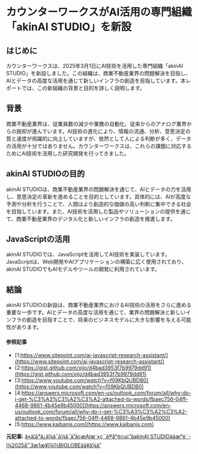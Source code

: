 # カウンターワークスがAI活用の専門組織「akinAI STUDIO」を新設

## はじめに

カウンターワークスは、2025年3月1日にAI技術を活用した専門組織「akinAI STUDIO」を新設しました。この組織は、商業不動産業界の問題解決を目指し、AIとデータの高度な活用を通じて新しいインフラの創造を目指しています。本レポートでは、この新組織の背景と目的を詳しく説明します。

## 背景

商業不動産業界は、従業員数の減少や業務の自動化、従来からのアナログ業界からの脱却が進んでいます。AI技術の進化により、情報の流通、分析、意思決定の質と速度が飛躍的に向上していますが、依然として人による判断が多く、データの活用が十分ではありません。カウンターワークスは、これらの課題に対応するためにAI技術を活用した研究開発を行ってきました。

## akinAI STUDIOの目的

akinAI STUDIOは、商業不動産業界の問題解決を通じて、AIとデータの力を活用し、意思決定の革新を進めることを目的としています。具体的には、AIが高度な予測や分析を行うことで、人間はより創造的な価値の高い判断に集中できる社会を目指しています。また、AI技術を活用した製品やソリューションの提供を通じて、商業不動産業界のデジタル化と新しいインフラの創造を推進します。

## JavaScriptの活用

akinAI STUDIOでは、JavaScriptを活用してAI技術を実装しています。JavaScriptは、Web開発やAIアプリケーションの構築に広く使用されており、akinAI STUDIOでもAIモデルやツールの開発に利用されています。

## 結論

akinAI STUDIOの新設は、商業不動産業界におけるAI技術の活用をさらに進める重要な一歩です。AIとデータの高度な活用を通じて、業界の問題解決と新しいインフラの創造を目指すことで、将来のビジネスモデルに大きな影響を与える可能性があります。

#### 参照記事
- [1:https://www.sitepoint.com/ai-javascript-research-assistant/](https://www.sitepoint.com/ai-javascript-research-assistant/)
- [2:https://gist.github.com/xijo/d4bad3953f7b9979dd91](https://gist.github.com/xijo/d4bad3953f7b9979dd91)
- [3:https://www.youtube.com/watch?v=f09KbQUBDB0](https://www.youtube.com/watch?v=f09KbQUBDB0)
- [4:https://answers.microsoft.com/en-us/outlook_com/forum/all/why-do-i-get-%C3%A3%C3%A2%C3%A2-attached-to-words/fbaec756-04ff-4468-9861-4b45e9b45000](https://answers.microsoft.com/en-us/outlook_com/forum/all/why-do-i-get-%C3%A3%C3%A2%C3%A2-attached-to-words/fbaec756-04ff-4468-9861-4b45e9b45000)
- [5:https://www.kaibanjs.com](https://www.kaibanjs.com)


**元記事:** [ã«ã¦ã³ã¿ã¼ã¯ã¼ã¯ã¹ãçæAIæ´»ç¨ã®å°éçµç¹ãakinAI STUDIOããæ°è¨­ï¼2025å¹´3æ1æ¥ï¼ï½BIGLOBEãã¥ã¼ã¹](https://news.biglobe.ne.jp/economy/0301/prt_250301_3502129756.html)